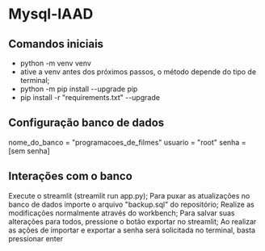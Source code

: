 # Mysql-IAAD

## Comandos iniciais
- python -m venv venv
- ative a venv antes dos próximos passos, o método depende do tipo de terminal;
- python -m pip install --upgrade pip
- pip install -r "requirements.txt" --upgrade

## Configuração banco de dados
nome_do_banco = "programacoes_de_filmes"
usuario = "root" 
senha = [sem senha]

## Interações com o banco
Execute o streamlit (streamlit run app.py);
Para puxar as atualizações no banco de dados importe o arquivo "backup.sql" do repositório;
Realize as modificações normalmente através do workbench;
Para salvar suas alterações para todos, pressione o botão exportar no streamlit;
Ao realizar as ações de importar e exportar a senha será solicitada no terminal, basta pressionar enter